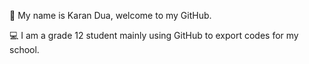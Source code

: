 👋 My name is Karan Dua, welcome to my GitHub.

💻 I am a grade 12 student mainly using GitHub to export codes for my school.
